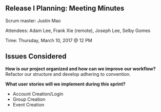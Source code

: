 ## Release I Planning: Meeting Minutes

Scrum master:  Justin Mao

Attendees: Adam Lee, Frank Xie (remote), Joseph Lee, Selby Gomes

Time: Thursday, March 10, 2017 @ 12 PM

## Issues Considered

**How is our project organized and how can we improve our workflow?**  
Refactor our structure and develop adhering to convention.

**What user stories will we implement during this sprint?**
* Account Creation/Login
* Group Creation
* Event Creation
